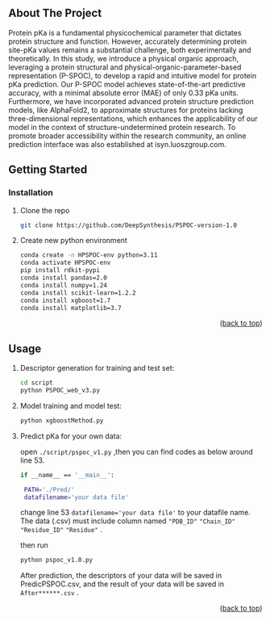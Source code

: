## About The Project

Protein pKa is a fundamental physicochemical parameter that dictates protein structure and function. However, accurately determining protein site-pKa values remains a substantial challenge, both experimentally and theoretically. In this study, we introduce a physical organic approach, leveraging a protein structural and physical-organic-parameter-based representation (P-SPOC), to develop a rapid and intuitive model for protein pKa prediction. Our P-SPOC model achieves state-of-the-art predictive accuracy, with a minimal absolute error (MAE) of only 0.33 pKa units. Furthermore, we have incorporated advanced protein structure prediction models, like AlphaFold2, to approximate structures for proteins lacking three-dimensional representations, which enhances the applicability of our model in the context of structure-undetermined protein research. To promote broader accessibility within the research community, an online prediction interface was also established at isyn.luoszgroup.com.


## Getting Started

### Installation

1. Clone the repo
   ```sh
   git clone https://github.com/DeepSynthesis/PSPOC-version-1.0
   ```
2. Create new python environment
   ```sh
   conda create -n HPSPOC-env python=3.11
   conda activate HPSPOC-env
   pip install rdkit-pypi
   conda install pandas=2.0
   conda install numpy=1.24
   conda install scikit-learn=1.2.2
   conda install xgboost=1.7
   conda install matplotlib=3.7
   ```

<p align="right">(<a href="#readme-top">back to top</a>)</p>



<!-- USAGE EXAMPLES -->
## Usage

1. Descriptor generation for training and test set: 
   ```sh
   cd script
   python PSPOC_web_v3.py
   ```
2. Model training and model test: 
   ```sh
   python xgboostMethod.py
   ```
3. Predict pKa for your own data:
  
   open `./script/pspoc_v1.py` ,then you can find codes as below around line 53.
   ```sh
   if __name__ == '__main__':    

    PATH='./Pred/'
    datafilename='your data file'
   ```
   change line 53 `datafilename='your data file'` to your datafile name. The data (.csv) must include column named `"PDB_ID"` `"Chain_ID"` `"Residue_ID"` `"Residue"` .

   then run
   ```sh
   python pspoc_v1.0.py
   ```
   After prediction, the descriptors of your data will be saved in PredicPSPOC.csv, and the result of your data will be saved in `After******.csv` .

<p align="right">(<a href="#readme-top">back to top</a>)</p>



